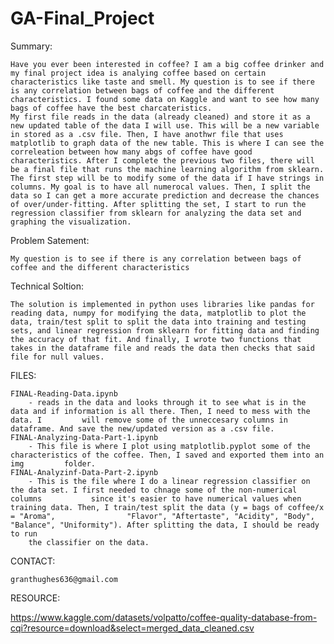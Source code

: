 # GA-Final_Project
Summary:

    Have you ever been interested in coffee? I am a big coffee drinker and my final project idea is analying coffee based on certain characteristics like taste and smell. My question is to see if there is any correlation between bags of coffee and the different characteristics. I found some data on Kaggle and want to see how many bags of coffee have the best charcateristics.
    My first file reads in the data (already cleaned) and store it as a new updated table of the data I will use. This will be a new variable in stored as a .csv file. Then, I have anothwr file that uses matplotlib to graph data of the new table. This is where I can see the correleation between how many abgs of coffee have good characteristics. After I complete the previous two files, there will be a final file that runs the machine learning algorithm from sklearn. The first step will be to modify some of the data if I have strings in columns. My goal is to have all numerocal values. Then, I split the data so I can get a more accurate prediction and decrease the chances of over/under-fitting. After splitting the set, I start to run the regression classifier from sklearn for analyzing the data set and graphing the visualization.

Problem Satement:

    My question is to see if there is any correlation between bags of coffee and the different characteristics

Technical Soltion:

    The solution is implemented in python uses libraries like pandas for reading data, numpy for modifying the data, matplotlib to plot the data, train/test split to split the data into training and testing sets, and linear regression from sklearn for fitting data and finding the accuracy of that fit. And finally, I wrote two functions that takes in the dataframe file and reads the data then checks that said file for null values.

 FILES:
 
    FINAL-Reading-Data.ipynb
        - reads in the data and looks through it to see what is in the data and if information is all there. Then, I need to mess with the data. I         will remove some of the unneccesary columns in dataframe. And save the new/updated version as a .csv file.
    FINAL-Analyzing-Data-Part-1.ipynb
        - This file is where I plot using matplotlib.pyplot some of the characteristics of the coffee. Then, I saved and exported them into an img         folder.
    FINAL-Analyzinf-Data-Part-2.ipynb
        - This is the file where I do a linear regression classifier on the data set. I first needed to chnage some of the non-numerical columns           since it's easier to have numerical values when training data. Then, I train/test split the data (y = bags of coffee/x = "Aroma",                "Flavor", "Aftertaste", "Acidity", "Body", "Balance", "Uniformity"). After splitting the data, I should be ready to run   
        the classifier on the data.

CONTACT:
    
    granthughes636@gmail.com

RESOURCE:

https://www.kaggle.com/datasets/volpatto/coffee-quality-database-from-cqi?resource=download&select=merged_data_cleaned.csv
